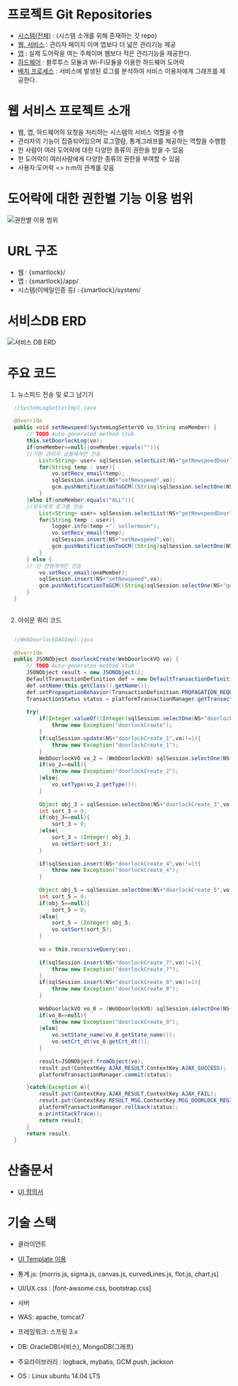 # 프로젝트 Git Repositories
 - [시스템(전체)](https://github.com/yung6699/SmartDoorLock) : (시스템 소개를 위해 존재하는 깃 repo) 
 - [웹, 서비스](../SmartDoorLock-WebApplication) : 관리자 페이지 이며 앱보다 더 넓은 관리기능 제공
 - [앱](../SmartDoorLock-HybridApplication) : 실제 도어락을 여는 주체이며 웹보다 적은 관리기능을 제공한다.
 - [하드웨어](../SmartDoorLock-Arduino) : 블루투스 모듈과 Wi-Fi모듈을 이용한 하드웨어 도어락
 - [배치 프로세스](../SmartDoorLock-BatchProcess) : 서비스에 발생된 로그를 분석하여 서비스 이용자에게 그래프를 제공한다.

# 웹 서비스 프로젝트 소개

- 웹, 앱, 하드웨어의 요청을 처리하는 시스템의 서비스 역할을 수행
- 관리자의 기능이 집중되어있으며 로그열람, 통계그래프를 제공하는 역할을 수행함
- 한 사람이 여러 도어락에 대한 다양한 종류의 권한을 받을 수 있음
- 한 도어락이 여러사람에게 다양한 종류의 권한을 부여할 수 있음
- 사용자:도어락 => n:m의 관계를 갖음

# 도어락에 대한 권한별 기능 이용 범위

![권한별 이용 범위](https://github.com/yung6699/SmartDoorLock/blob/master/SmartDoorLock-WebApplication/docs/authfunction.png)

# URL 구조

 - 웹 : {smartlock}/ 
 - 앱 : {smartlock}/app/
 - 시스템(이메일인증 등) : {smartlock}/system/         

# 서비스DB ERD

![서비스 DB ERD](https://github.com/yung6699/SmartDoorLock/blob/master/SmartDoorLock-WebApplication/docs/serviceDB.png)

# 주요 코드

 1. 뉴스피드 전송 및 로그 남기기

  ``` java 
    //SystemLogSetterImpl.java 
	
	@Override
	public void setNewspeed(SystemLogSetterVO vo,String oneMember) {
		// TODO Auto-generated method stub
		this.setDoorlockLog(vo);
		if(oneMember==null||oneMember.equals("")){
		//기본 관리자 급들에게만 전송
			List<String> user= sqlSession.selectList(NS+"getNewspeedDoorlockUser",vo);
			for(String temp : user){
				vo.setRecv_email(temp);
				sqlSession.insert(NS+"setNewspeed",vo);
				gcm.pushNotificationToGCM((String)sqlSession.selectOne(NS+"getGcmId",vo.getRecv_email()), vo.getMessage());
			}
		}else if(oneMember.equals("ALL")){
		//모두에게 로그를 전송
			List<String> user= sqlSession.selectList(NS+"getNewspeedDoorlockALLUser",vo);
			for(String temp : user){
				logger.info(temp +": sellermoon");
				vo.setRecv_email(temp);
				sqlSession.insert(NS+"setNewspeed",vo);
				gcm.pushNotificationToGCM((String)sqlSession.selectOne(NS+"getGcmId",vo.getRecv_email()), vo.getMessage());
			}
		} else {
		// 단 한명에게만 전송
			vo.setRecv_email(oneMember);
			sqlSession.insert(NS+"setNewspeed",vo);
			gcm.pushNotificationToGCM((String)sqlSession.selectOne(NS+"getGcmId",vo.getRecv_email()), vo.getMessage());
		}
	}
	

  ```

 2. 아쉬운 쿼리 코드

  ``` java 

    //WebDoorlockDAOImpl.java 
	
	@Override
	public JSONObject doorlockCreate(WebDoorlockVO vo) {
		// TODO Auto-generated method stub
		JSONObject result = new JSONObject();
		DefaultTransactionDefinition def = new DefaultTransactionDefinition();
		def.setName(this.getClass().getName());
		def.setPropagationBehavior(TransactionDefinition.PROPAGATION_REQUIRED);
		TransactionStatus status = platformTransactionManager.getTransaction(def);
		
		try{
			if(Integer.valueOf((Integer)sqlSession.selectOne(NS+"doorlockCreate_0",vo))>=1){
				throw new Exception("doorlockCreate");
			}
			if(sqlSession.update(NS+"doorlockCreate_1",vo)!=1){
				throw new Exception("doorlockCreate_1");
			}
			WebDoorlockVO vo_2 = (WebDoorlockVO) sqlSession.selectOne(NS+"doorlockCreate_2",vo);
			if(vo_2==null){
				throw new Exception("doorlockCreate_2");	
			}else{
				vo.setType(vo_2.getType());	
			}
			
			Object obj_3 = sqlSession.selectOne(NS+"doorlockCreate_3",vo);
			int sort_3 = 0;
			if(obj_3==null){
				sort_3 = 0;			
			}else{
				sort_3 = (Integer) obj_3;
				vo.setSort(sort_3);
			}
			
			if(sqlSession.insert(NS+"doorlockCreate_4",vo)!=1){
				throw new Exception("doorlockCreate_4");
			}
			
			Object obj_5 = sqlSession.selectOne(NS+"doorlockCreate_5",vo);
			int sort_5 = 0;
			if(obj_5==null){
				sort_5 = 0;		
			}else{
				sort_5 = (Integer) obj_5;
				vo.setSort(sort_5);
			}
			
			vo = this.recursiveQuery(vo);
			
			if(sqlSession.insert(NS+"doorlockCreate_7",vo)!=1){
				throw new Exception("doorlockCreate_7");
			}
			if(sqlSession.insert(NS+"doorlockCreate_8",vo)!=1){
				throw new Exception("doorlockCreate_8");
			}
			
			WebDoorlockVO vo_8 = (WebDoorlockVO) sqlSession.selectOne(NS+"doorlockCreate_9",vo);
			if(vo_8==null){
				throw new Exception("doorlockCreate_9");	
			}else{
				vo.setState_name(vo_8.getState_name());
				vo.setCrt_dt(vo_8.getCrt_dt());	
			}
			
			result=JSONObject.fromObject(vo);
			result.put(ContextKey.AJAX_RESULT,ContextKey.AJAX_SUCCESS);
			platformTransactionManager.commit(status);

		}catch(Exception e){
			result.put(ContextKey.AJAX_RESULT,ContextKey.AJAX_FAIL);
			result.put(ContextKey.RESULT_MSG,ContextKey.MSG_DOORLOCK_REGISTER_INSERT_FAIL);
			platformTransactionManager.rollback(status);
			e.printStackTrace();
			return result;
		}
		return result;
	}

  ```

# 산출문서

 - [UI 정의서](https://github.com/yung6699/SmartDoorLock/blob/master/SmartDoorLock-WebApplication/docs/UI%20%EC%84%A4%EA%B3%84%EC%84%9C.pdf)

# 기술 스택

 - 클라이언트
  - [UI Template 이용](https://github.com/puikinsh/gentelella) 
  - 통계.js: [morris.js, sigma.js, canvas.js, curvedLines.js, flot.js, chart.js]
  - UI/UX.css : [font-awsome.css, bootstrap.css]

 - 서버
  - WAS: apache, tomcat7
  - 프레임워크: 스프링 3.x 
  - DB: OracleDB(서비스), MongoDB(그래프)
  - 주요라이브러리 : logback, mybatis, GCM push, jackson
  - OS : Linux ubuntu 14.04 LTS 
         

